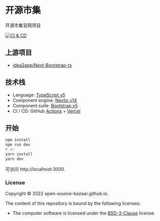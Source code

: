 # 开源市集

开源市集官网项目

[![CI & CD](https://github.com/Open-Source-Bazaar/Open-Source-Bazaar.github.io/actions/workflows/main.yml/badge.svg)][7]

## 上游项目

- [idea2app/Next-Bootstrap-ts][1]

## 技术栈

- Language: [TypeScript v5][2]
- Component engine: [Nextjs v14][3]
- Component suite: [Bootstrap v5][4]
- CI / CD: GitHub [Actions][10] + [Vercel][11]

## 开始

```bash
npm install
npm run dev
# or
yarn install
yarn dev
```

可访问 http://localhost:3000.

### License

Copyright © 2022 open-source-bazaar.github.io.

The content of this repository is bound by the following licenses:

- The computer software is licensed under the [BSD-3-Clause](LICENSE.md) license.
<!-- - The learning resources in the [`/curriculum`](/curriculum) directory including their subdirectories thereon are licensed under the [CC-BY-SA-4.0](/curriculum/LICENSE.md) license. -->


[1]: https://github.com/idea2app/Next-Bootstrap-ts
[2]: https://www.typescriptlang.org/
[3]: https://nextjs.org/
[4]: https://getbootstrap.com/
[7]: https://github.com/Open-Source-Bazaar/Open-Source-Bazaar.github.io/actions/workflows/main.yml
[10]: https://github.com/features/actions
[11]: https://vercel.com/
